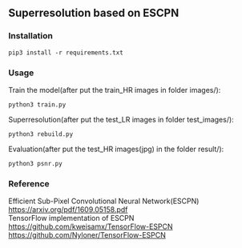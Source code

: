 ## Superresolution based on ESCPN

### Installation
```
pip3 install -r requirements.txt
```

### Usage

Train the model(after put the train_HR images in folder images/):
```
python3 train.py
```
Superresolution(after put the test_LR images in folder test_images/):
```
python3 rebuild.py
```
Evaluation(after put the test_HR images(jpg) in the folder result/):
```
python3 psnr.py
```

### Reference

Efficient Sub-Pixel Convolutional Neural Network(ESCPN)  
https://arxiv.org/pdf/1609.05158.pdf  
TensorFlow implementation of ESCPN  
https://github.com/kweisamx/TensorFlow-ESPCN  
https://github.com/Nyloner/TensorFlow-ESPCN  
